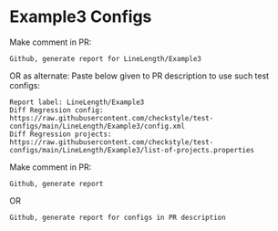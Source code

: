 # Example3 Configs
Make comment in PR:
```
Github, generate report for LineLength/Example3
```
OR as alternate:
Paste below given to PR description to use such test configs:
```
Report label: LineLength/Example3
Diff Regression config: https://raw.githubusercontent.com/checkstyle/test-configs/main/LineLength/Example3/config.xml
Diff Regression projects: https://raw.githubusercontent.com/checkstyle/test-configs/main/LineLength/Example3/list-of-projects.properties
```
Make comment in PR:
```
Github, generate report
```
OR
```
Github, generate report for configs in PR description
```
